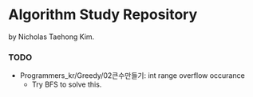 # Algorithm Study Repository

by Nicholas Taehong Kim.

### TODO
- Programmers_kr/Greedy/02큰수만들기: int range overflow occurance
	- Try BFS to solve this.
